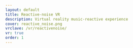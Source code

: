```yaml
---
layout: default
title: Reactive-noise VR
description: Virtual reality music-reactive experience
cover: reactive_noise.png
vrclave: /vr/reactivenoise/
vr: true
order: 1
---
```


